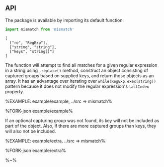 ## API

The package is available by importing its default function:

```js
import mismatch from 'mismatch'
```

```### mismatch
[
  ["re", "RegExp"],
  ["string", "string"],
  ["keys", "string[]"]
]
```

The function will attempt to find all matches for a given regular expression in a string using `.replace()` method, construct an object consisting of captured groups based on supplied keys, and return those objects as an array. It has an advantage over iterating over `while(RegExp.exec(string))` pattern because it does not modify the regular expression's `lastIndex` property.

%EXAMPLE: example/example, ../src => mismatch%

%FORK-json example/example%

If an optional capturing group was not found, its key will not be included as part of the object. Also, if there are more captured groups than keys, they will also not be included.

%EXAMPLE: example/extra, ../src => mismatch%

%FORK-json example/extra%

%~%